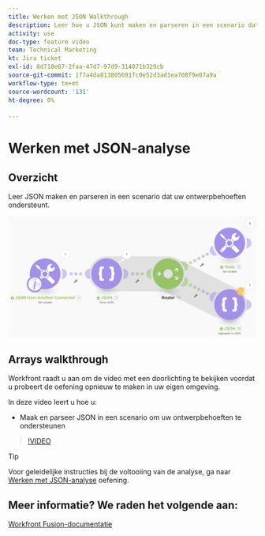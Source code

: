 ```yaml
---
title: Werken met JSON Walkthrough
description: Leer hoe u JSON kunt maken en parseren in een scenario dat uw ontwerpbehoeften ondersteunt in [!DNL Adobe Workfront Fusion].
activity: use
doc-type: feature video
team: Technical Marketing
kt: Jira ticket
exl-id: 0d718e87-2faa-47d7-97d9-314071b329cb
source-git-commit: 1f7a4da813805691fc0e52d3ad1ea708f9e07a9a
workflow-type: tm+mt
source-wordcount: '131'
ht-degree: 0%

---
```


# Werken met JSON-analyse

## Overzicht

Leer JSON maken en parseren in een scenario dat uw ontwerpbehoeften ondersteunt.

![Een afbeelding van een Fusion-scenario](assets/final-functional-bits-and-bobs-2.png)

## Arrays walkthrough

Workfront raadt u aan om de video met een doorlichting te bekijken voordat u probeert de oefening opnieuw te maken in uw eigen omgeving.

In deze video leert u hoe u:

* Maak en parseer JSON in een scenario om uw ontwerpbehoeften te ondersteunen

>[!VIDEO](https://video.tv.adobe.com/v/335301/?quality=12)

>[!TIP]
>
>Voor geleidelijke instructies bij de voltooiing van de analyse, ga naar [Werken met JSON-analyse](https://experienceleague.adobe.com/docs/workfront-learn/tutorials-workfront/fusion/exercises/working-with-json.html?lang=en) oefening.


## Meer informatie? We raden het volgende aan:

[Workfront Fusion-documentatie](https://experienceleague.adobe.com/docs/workfront/using/adobe-workfront-fusion/workfront-fusion-2.html?lang=en)
